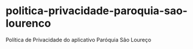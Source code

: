 # politica-privacidade-paroquia-sao-lourenco
Política de Privacidade do aplicativo Paróquia São Loureço
